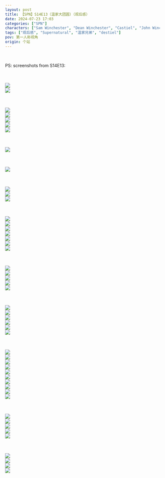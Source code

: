 ```yaml
---
layout: post
title: 【SPN】S14E13（温家大团圆）（观后感）
date: 2024-07-23 17:03
categories: ["SPN"]
characters: ["Sam Winchester", "Dean Winchester", "Castiel", "John Winchester", "Mary Winchester"]
tags: ["观后感", "Supernatural", "温家兄弟", "destiel"]
pov: 第一人称视角
origin: 个站
---
```


<br>

PS: screenshots from S14E13:

<br><br>
![](https://github.com/junesirius/junesirius.github.io/blob/master/assets/images/SPN/S14/2024-07-22-SPN-1413-1.jpg)
<br>
![](https://github.com/junesirius/junesirius.github.io/blob/master/assets/images/SPN/S14/2024-07-23-SPN-1413-2.jpg)
<br>

<br><br>
![](https://github.com/junesirius/junesirius.github.io/blob/master/assets/images/SPN/S14/2024-07-23-SPN-1413-3.jpg)
<br>
![](https://github.com/junesirius/junesirius.github.io/blob/master/assets/images/SPN/S14/2024-07-23-SPN-1413-4.jpg)
<br>
![](https://github.com/junesirius/junesirius.github.io/blob/master/assets/images/SPN/S14/2024-07-23-SPN-1413-5.jpg)
<br>
![](https://github.com/junesirius/junesirius.github.io/blob/master/assets/images/SPN/S14/2024-07-23-SPN-1413-6.jpg)
<br>
![](https://github.com/junesirius/junesirius.github.io/blob/master/assets/images/SPN/S14/2024-07-23-SPN-1413-7.jpg)
<br>

<br><br>
![](https://github.com/junesirius/junesirius.github.io/blob/master/assets/images/SPN/S14/2024-07-23-SPN-1413-8.jpg)
<br>

<br><br>
![](https://github.com/junesirius/junesirius.github.io/blob/master/assets/images/SPN/S14/2024-07-23-SPN-1413-9.jpg)
<br>

<br><br>
![](https://github.com/junesirius/junesirius.github.io/blob/master/assets/images/SPN/S14/2024-07-23-SPN-1413-10.jpg)
<br>
![](https://github.com/junesirius/junesirius.github.io/blob/master/assets/images/SPN/S14/2024-07-23-SPN-1413-11.jpg)
<br>
![](https://github.com/junesirius/junesirius.github.io/blob/master/assets/images/SPN/S14/2024-07-23-SPN-1413-12.jpg)
<br>

<br><br>
![](https://github.com/junesirius/junesirius.github.io/blob/master/assets/images/SPN/S14/2024-07-23-SPN-1413-13.jpg)
<br>
![](https://github.com/junesirius/junesirius.github.io/blob/master/assets/images/SPN/S14/2024-07-23-SPN-1413-14.jpg)
<br>
![](https://github.com/junesirius/junesirius.github.io/blob/master/assets/images/SPN/S14/2024-07-23-SPN-1413-15.jpg)
<br>
![](https://github.com/junesirius/junesirius.github.io/blob/master/assets/images/SPN/S14/2024-07-23-SPN-1413-16.jpg)
<br>
![](https://github.com/junesirius/junesirius.github.io/blob/master/assets/images/SPN/S14/2024-07-23-SPN-1413-17.jpg)
<br>
![](https://github.com/junesirius/junesirius.github.io/blob/master/assets/images/SPN/S14/2024-07-23-SPN-1413-18.jpg)
<br>
![](https://github.com/junesirius/junesirius.github.io/blob/master/assets/images/SPN/S14/2024-07-23-SPN-1413-19.jpg)
<br>

<br><br>
![](https://github.com/junesirius/junesirius.github.io/blob/master/assets/images/SPN/S14/2024-07-23-SPN-1413-20.jpg)
<br>
![](https://github.com/junesirius/junesirius.github.io/blob/master/assets/images/SPN/S14/2024-07-23-SPN-1413-21.jpg)
<br>
![](https://github.com/junesirius/junesirius.github.io/blob/master/assets/images/SPN/S14/2024-07-23-SPN-1413-22.jpg)
<br>
![](https://github.com/junesirius/junesirius.github.io/blob/master/assets/images/SPN/S14/2024-07-23-SPN-1413-23.jpg)
<br>
![](https://github.com/junesirius/junesirius.github.io/blob/master/assets/images/SPN/S14/2024-07-23-SPN-1413-24.jpg)
<br>

<br><br>
![](https://github.com/junesirius/junesirius.github.io/blob/master/assets/images/SPN/S14/2024-07-23-SPN-1413-25.jpg)
<br>
![](https://github.com/junesirius/junesirius.github.io/blob/master/assets/images/SPN/S14/2024-07-23-SPN-1413-26.jpg)
<br>
![](https://github.com/junesirius/junesirius.github.io/blob/master/assets/images/SPN/S14/2024-07-23-SPN-1413-27.jpg)
<br>
![](https://github.com/junesirius/junesirius.github.io/blob/master/assets/images/SPN/S14/2024-07-23-SPN-1413-28.jpg)
<br>
![](https://github.com/junesirius/junesirius.github.io/blob/master/assets/images/SPN/S14/2024-07-23-SPN-1413-29.jpg)
<br>
![](https://github.com/junesirius/junesirius.github.io/blob/master/assets/images/SPN/S14/2024-07-23-SPN-1413-30.jpg)
<br>

<br><br>
![](https://github.com/junesirius/junesirius.github.io/blob/master/assets/images/SPN/S14/2024-07-23-SPN-1413-31.jpg)
<br>
![](https://github.com/junesirius/junesirius.github.io/blob/master/assets/images/SPN/S14/2024-07-23-SPN-1413-32.jpg)
<br>
![](https://github.com/junesirius/junesirius.github.io/blob/master/assets/images/SPN/S14/2024-07-23-SPN-1413-33.jpg)
<br>
![](https://github.com/junesirius/junesirius.github.io/blob/master/assets/images/SPN/S14/2024-07-23-SPN-1413-34.jpg)
<br>
![](https://github.com/junesirius/junesirius.github.io/blob/master/assets/images/SPN/S14/2024-07-23-SPN-1413-35.jpg)
<br>
![](https://github.com/junesirius/junesirius.github.io/blob/master/assets/images/SPN/S14/2024-07-23-SPN-1413-36.jpg)
<br>
![](https://github.com/junesirius/junesirius.github.io/blob/master/assets/images/SPN/S14/2024-07-23-SPN-1413-37.jpg)
<br>
![](https://github.com/junesirius/junesirius.github.io/blob/master/assets/images/SPN/S14/2024-07-23-SPN-1413-38.jpg)
<br>
![](https://github.com/junesirius/junesirius.github.io/blob/master/assets/images/SPN/S14/2024-07-23-SPN-1413-39.jpg)
<br>
![](https://github.com/junesirius/junesirius.github.io/blob/master/assets/images/SPN/S14/2024-07-23-SPN-1413-40.jpg)
<br>

<br><br>
![](https://github.com/junesirius/junesirius.github.io/blob/master/assets/images/SPN/S14/2024-07-23-SPN-1413-41.jpg)
<br>
![](https://github.com/junesirius/junesirius.github.io/blob/master/assets/images/SPN/S14/2024-07-23-SPN-1413-42.jpg)
<br>
![](https://github.com/junesirius/junesirius.github.io/blob/master/assets/images/SPN/S14/2024-07-23-SPN-1413-43.jpg)
<br>
![](https://github.com/junesirius/junesirius.github.io/blob/master/assets/images/SPN/S14/2024-07-23-SPN-1413-44.jpg)
<br>
![](https://github.com/junesirius/junesirius.github.io/blob/master/assets/images/SPN/S14/2024-07-23-SPN-1413-45.jpg)
<br>

<br><br>
![](https://github.com/junesirius/junesirius.github.io/blob/master/assets/images/SPN/S14/2024-07-23-SPN-1413-46.jpg)
<br>
![](https://github.com/junesirius/junesirius.github.io/blob/master/assets/images/SPN/S14/2024-07-23-SPN-1413-47.jpg)
<br>
![](https://github.com/junesirius/junesirius.github.io/blob/master/assets/images/SPN/S14/2024-07-23-SPN-1413-48.jpg)
<br>
![](https://github.com/junesirius/junesirius.github.io/blob/master/assets/images/SPN/S14/2024-07-23-SPN-1413-49.jpg)
<br>
